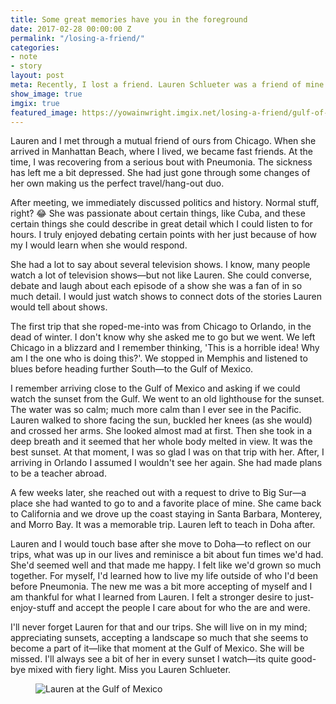 ```yaml
---
title: Some great memories have you in the foreground
date: 2017-02-28 00:00:00 Z
permalink: "/losing-a-friend/"
categories:
- note
- story
layout: post
meta: Recently, I lost a friend. Lauren Schlueter was a friend of mine who helped me through laughter. She was a historian, a teacher and a comedian. 
show_image: true
imgix: true
featured_image: https://yowainwright.imgix.net/losing-a-friend/gulf-of-mexico.jpg
---
```


Lauren and I met through a mutual friend of ours from Chicago. When she arrived in Manhattan Beach, where I lived, we became fast friends. At the time, I was recovering from a serious bout with Pneumonia. The sickness has left me a bit depressed. She had just gone through some changes of her own making us the perfect travel/hang-out duo.

After meeting, we immediately discussed politics and history. Normal stuff, right? 😂 She was passionate about certain things, like Cuba, and these certain things she could describe in great detail which I could listen to for hours. I truly enjoyed debating certain points with her just because of how my I would learn when she would respond. 

She had a lot to say about several television shows. I know, many people watch a lot of television shows—but not like Lauren. She could converse, debate and laugh about each episode of a show she was a fan of in so much detail. I would just watch shows to connect dots of the stories Lauren would tell about shows. 

The first trip that she roped-me-into was from Chicago to Orlando, in the dead of winter. I don't know why she asked me to go but we went. We left Chicago in a blizzard and I remember thinking, 'This is a horrible idea! Why am I the one who is doing this?'. We stopped in Memphis and listened to blues before heading further South—to the Gulf of Mexico. 

I remember arriving close to the Gulf of Mexico and asking if we could watch the sunset from the Gulf. We went to an old lighthouse for the sunset. The water was so calm; much more calm than I ever see in the Pacific. Lauren walked to shore facing the sun, buckled her knees (as she would) and crossed her arms. She looked almost mad at first. Then she took in a deep breath and it seemed that her whole body melted in view. It was the best sunset. At that moment, I was so glad I was on that trip with her. After, I arriving in Orlando I assumed I wouldn't see her again. She had made plans to be a teacher abroad. 

A few weeks later, she reached out with a request to drive to Big Sur—a place she had wanted to go to and a favorite place of mine. She came back to California and we drove up the coast staying in Santa Barbara, Monterey, and Morro Bay. It was a memorable trip. Lauren left to teach in Doha after. 

Lauren and I would touch base after she move to Doha—to reflect on our trips, what was up in our lives and reminisce a bit about fun times we'd had. She'd seemed well and that made me happy. I felt like we'd grown so much together. For myself, I'd learned how to live my life outside of who I'd been before Pneumonia. The new me was a bit more accepting of myself and I am thankful for what I learned from Lauren. I felt a stronger desire to just-enjoy-stuff and accept the people I care about for who the are and were. 

I'll never forget Lauren for that and our trips. She will live on in my mind; appreciating sunsets, accepting a landscape so much that she seems to become a part of it—like that moment at the Gulf of Mexico. She will be missed. I'll always see a bit of her in every sunset I watch—its quite good-bye mixed with fiery light. Miss you Lauren Schlueter. 

<figure>
  <img src="//yowainwright.imgix.net/losing-a-friend/gulf-of-mexico.jpg?w=800&h=800&crop=focalpoint&auto=format" alt="Lauren at the Gulf of Mexico" />
</figure>
